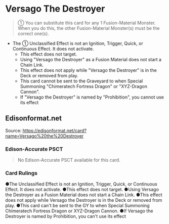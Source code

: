 # Versago The Destroyer

> ① You can substitute this card for any 1 Fusion-Material Monster. When you do this, the other Fusion-Material Monster(s) must be the correct one(s).

*   The ① Unclassified Effect is not an Ignition, Trigger, Quick, or Continuous Effect. It does not activate.
    *   This effect does not target.
    *   Using "Versago the Destroyer" as a Fusion Material does not start a Chain Link.
    *   This effect does not apply while "Versago the Destroyer" is in the Deck or removed from play.
    *   This card cannot be sent to the Graveyard to when Special Summoning "Chimeratech Fortress Dragon" or "XYZ-Dragon Cannon".
    *   If "Versago the Destroyer" is named by "Prohibition", you cannot use its effect

## Edisonformat.net

Source: https://edisonformat.net/card?name=Versago%20the%20Destroyer

### Edison-Accurate PSCT

> No Edison-Accurate PSCT available for this card.

### Card Rulings

●The Unclassified Effect is not an Ignition, Trigger, Quick, or Continuous Effect. It does not activate.
●This effect does not target.
●Using Versago the Destroyer as a Fusion Material does not start a Chain Link.
●This effect does not apply while Versago the Destroyer is in the Deck or removed from play.
●This card can't be sent to the GY to when Special Summoning Chimeratech Fortress Dragon or XYZ-Dragon Cannon.
●If Versago the Destroyer is named by Prohibition, you can't use its effect
            